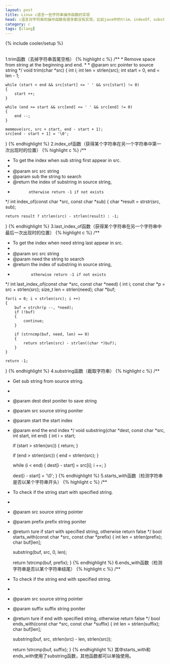 ```yaml
---
layout: post
title: Linux c语言一些字符串操作函数的实现
head: c语言对字符串的操作函数有很多都没有实现，比如java中的trim、indexOf、substring等等，于是就动手实现了几个字符串操作函数，以备以后开发中使用。
category: c
tags: [clang]
---
```

{% include cooler/setup %}

<br>
1.trim函数（去掉字符串首尾空格）
{% highlight c %}
/**
 * Remove space from string at the beginning and end.
 *
 * @param src pointer to source string
 */
void trim(char *src)
{
	int i;
	int len = strlen(src);
	int start = 0, end = len - 1;

	while (start < end && src[start] <= ' ' && src[start] != 0)
	{
		start ++;
	}

	while (end >= start && src[end] <= ' ' && src[end] != 0)
	{
		end --;
	}

	memmove(src, src + start, end - start + 1);
	src[end - start + 1] = '\0';
}
{% endhighlight %}
2.index_of函数（获得某个字符串在另一个字符串中第一次出现时的位置）
{% highlight c %}
/**
 * To get the index when sub string first appear in src.
 *
 * @param src src string
 * @param sub the string to search
 * @return    the index of substring in source string, 
 *            otherwise return -1 if not exists
 */
int index_of(const char *src, const char *sub)
{
	char *result = strstr(src, sub);

	return result ? strlen(src) - strlen(result) : -1;
}
{% endhighlight %}
3.last_index_of函数（获得某个字符串在另一个字符串中最后一次出现时的位置）
{% highlight c %}
/**
 * To get the index when need string last appear in src.
 *
 * @param src  src string
 * @param need the string to search
 * @return     the index of substring in source string, 
 *             otherwise return -1 if not exists
 */
int last_index_of(const char *src, const char *need)
{
	int i;
	const char *p = src + strlen(src);
	size_t len = strlen(need);
	char *buf;

	for(i = 0; i < strlen(src); i ++)
	{
		buf = strchr(p --, *need);
		if (!buf)
		{
			continue;
		}

		if (strncmp(buf, need, len) == 0)
		{
			return strlen(src) - strlen((char *)buf);
		}
	}

	return -1;
}
{% endhighlight %}
4.substring函数（截取字符串）
{% highlight c %}
/**
 * Get sub string from source string.
 *
 * @param dest  dest poniter to save string
 * @param src   source string poniter
 * @param start the start index
 * @param end   the end index
 */
void substring(char *dest, const char *src, int start, int end)
{
	int i = start;

	if (start > strlen(src))
	{
		return;
	}

	if (end > strlen(src))
	{
		end = strlen(src);
	}

	while (i < end)
	{
		dest[i - start] = src[i];
		i ++;
	}

	dest[i - start] = '\0';
}
{% endhighlight %}
5.starts_with函数（检测字符串是否以某个字符串开头）
{% highlight c %}
/**
 * To check if the string start with specified string.
 *
 * @param  src    source string pointer
 * @param  prefix prefix string poniter
 * @return        ture if start with specified string, otherwise return false
 */
bool starts_with(const char *src, const char *prefix)
{
	int len = strlen(prefix);
	char buf[len];

	substring(buf, src, 0, len);

	return !strcmp(buf, prefix);
}
{% endhighlight %}
6.ends_with函数（检测字符串是否以某个字符串结尾）
{% highlight c %}
/**
 * To check if the string end with specified string.
 *
 * @param  src    source string pointer
 * @param  suffix suffix string poniter
 * @return        ture if end with specified string, otherwise return false
 */
bool ends_with(const char *src, const char *suffix)
{
	int len = strlen(suffix);
	char buf[len];

	substring(buf, src, strlen(src) - len, strlen(src));

	return !strcmp(buf, suffix);
}
{% endhighlight %}
其中starts_with和ends_with使用了substring函数，其他函数都可以单独使用。